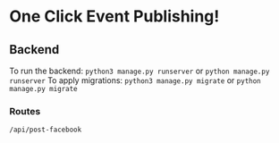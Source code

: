 # One Click Event Publishing!

## Backend

To run the backend:
`python3 manage.py runserver` or `python manage.py runserver`
To apply migrations:
`python3 manage.py migrate` or `python manage.py migrate`

### Routes
`/api/post-facebook`